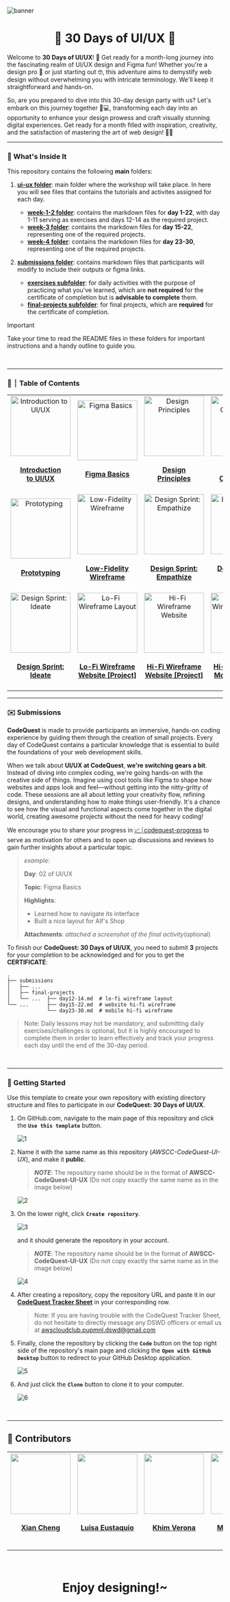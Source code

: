 ![banner](assets/table/codequest-ui-ux-banner.png)


<h1 align="center">🚀 30 Days of UI/UX 🚀</h1>

Welcome to **30 Days of UI/UX**! 🚀 Get ready for a month-long journey into the fascinating realm of UI/UX design and Figma fun! Whether you're a design pro 🎨 or just starting out 🤓, this adventure aims to demystify web design without overwhelming you with intricate terminology. We'll keep it straightforward and hands-on.

So, are you prepared to dive into this 30-day design party with us? Let's embark on this journey together 🌈💻, transforming each day into an opportunity to enhance your design prowess and craft visually stunning digital experiences. Get ready for a month filled with inspiration, creativity, and the satisfaction of mastering the art of web design! 🚀✨

---

### 👀 What's Inside It

This repository contains the following **main** folders:

1. [**ui-ux folder**](ui-ux/README.md): main folder where the workshop will take place. In here you will see files that contains the tutorials and activites assigned for each day.
    - [**week-1-2 folder**](ux/week-1-2/README.md): contains the markdown files for **day 1-22**, with day 1-11 serving as exercises and days 12-14 as the required project. 
    - [**week-3 folder**](ui-ux/week-3/README.md): contains the markdown files for **day 15-22**, representing one of the required projects. 
    - [**week-4 folder**](ui-ux/week-4/README.md): contains the markdown files for **day 23-30**, representing one of the required projects. 

2. [**submissions folder**](submissions/README.md): contains markdown files that participants will modify to include their outputs or figma links. 
    - [**exercises subfolder**](submissions/exercises): for daily activities with the purpose of practicing what you've learned, which are **not required** for the certificate of completion but is **advisable to complete** them.
    - [**final-projects subfolder**](submissions/final-projects/): for final projects, which are **required** for the certificate of completion. 

> [!IMPORTANT]
> Take your time to read the README files in these folders for important instructions and a handy outline to guide you.

<br>

---

### 📅 ┊ Table of Contents  

| | | | | |
| - | - | - | - | - |
|<div align='center'><a href='ui-ux/week-1-2/day01.md'><img src='assets/table/1.png' alt='Introduction to UI/UX' width='140px'/></a><h4 align='center'><a href='ui-ux/week-1-2/day01.md'>Introduction <br>to UI/UX</a></h4></div> |<div align='center'><a href='ui-ux/week-1-2/day02.md'><img src='assets/table/2.png' alt='Figma Basics' width='140px'/></a><h4 align='center'><a href='ui-ux/week-1-2/day02.md'>Figma Basics</a></h4></div> |<div align='center'><a href='ui-ux/week-1-2/day03.md'><img src='assets/table/3.png' alt='Design Principles' width='140px'/></a><h4 align='center'><a href='ui-ux/week-1-2/day03.md'>Design <br>Principles</a></h4></div> |<div align='center'><a href='ui-ux/week-1-2/day04.md'><img src='assets/table/4.png' alt='Design Components' width='140px'/></a><h4 align='center'><a href='ui-ux/week-1-2/day04.md'>Design <br>Components</a></h4></div> |<div align='center'><a href='ui-ux/week-1-2/day05.md'><img src='assets/table/5.png' alt='Figma Advance' width='140px'/></a><h4 align='center'><a href='ui-ux/week-1-2/day05.md'>Figma Advance</a></h4></div> 
|<div align='center'><a href='ui-ux/week-1-2/day06.md'><img src='assets/table/6.png' alt='Prototyping' width='140px'/></a><h4 align='center'><a href='ui-ux/week-1-2/day06.md'>Prototyping</a></h4></div> |<div align='center'><a href='ui-ux/week-1-2/day07.md'><img src='assets/table/7.png' alt='Low-Fidelity Wireframe' width='140px'/></a><h4 align='center'><a href='ui-ux/week-1-2/day07.md'>Low-Fidelity <br>Wireframe</a></h4></div> |<div align='center'><a href='ui-ux/week-1-2/day08.md'><img src='assets/table/8.png' alt='Design Sprint: Empathize' width='140px'/></a><h4 align='center'><a href='ui-ux/week-1-2/day08.md'>Design Sprint: <br>Empathize</a></h4></div> |<div align='center'><a href='ui-ux/week-1-2/day09.md'><img src='assets/table/9.png' alt='Design Sprint: Define' width='140px'/></a><h4 align='center'><a href='ui-ux/week-1-2/day09.md'>Design Sprint:<br> Define</a></h4></div> |<div align='center'><a href='ui-ux/week-1-2/day10.md'><img src='assets/table/10.png' alt='Competitor Analysis' width='140px'/></a><h4 align='center'><a href='ui-ux/week-1-2/day10.md'>Competitor Analysis</a></h4></div> |
|<div align='center'><a href='ui-ux/week-1-2/day11.md'><img src='assets/table/11.png' alt='Design Sprint: Ideate' width='140px'/></a><h4 align='center'><a href='ui-ux/week-1-2/day11.md'>Design Sprint:<br>Ideate</a></h4></div> |<div align='center'><a href='ui-ux/week-1-2/day12-14.md'><img src='assets/table/12.png' alt='Lo-Fi Wireframe Layout' width='140px'/></a><h4 align='center'><a href='ui-ux/week-1-2/day12-14.md'>Lo-Fi Wireframe <br>Website [Project]</a></h4></div> |<div align='center'><a href='ui-ux/week-3/README.md'><img src='assets/table/13.png' alt='Hi-Fi Wireframe Website' width='140px'/></a><h4 align='center'><a href='ui-ux/week-3/README.md'>Hi-Fi Wireframe <br>Website [Project]</a></h4></div> |<div align='center'><a href='ui-ux/week-4/README.md'><img src='assets/table/14.png' alt='Hi-Fi Wireframe Mobile' width='140px'/></a><h4 align='center'><a href='ui-ux/week-4/README.md'>Hi-Fi Wireframe <br>Mobile [Project]</a></h4></div> |

---

### ✉️ Submissions

**CodeQuest** is made to provide participants an immersive, hands-on coding experience by guiding them through the creation of small projects. Every day of CodeQuest contains a particular knowledge that is essential to build the foundations of your web development skills.

When we talk about **UI/UX at CodeQuest**, **we're switching gears a bit**. Instead of diving into complex coding, we're going hands-on with the creative side of things. Imagine using cool tools like Figma to shape how websites and apps look and feel—without getting into the nitty-gritty of code. These sessions are all about letting your creativity flow, refining designs, and understanding how to make things user-friendly. It's a chance to see how the visual and functional aspects come together in the digital world, creating awesome projects without the need for heavy coding!

We encourage you to share your progress in [📈┊codequest-progress](https://discord.com/channels/1106592546815225878/1175409781540925521) to serve as motivation for others and to open up discussions and reviews to gain further insights about a particular topic.

>*example*:
>
>**Day**: 02 of UI/UX
>
>**Topic**: Figma Basics
>
>**Highlights**:
>- Learned how to navigate its interface
>- Built a nice layout for Alf's Shop
> 
>**Attachments**: _attached a screenshot of the final activity_(optional)

To finish our **CodeQuest: 30 Days of UI/UX**, you need to submit **3** projects for your completion to be acknowledged and for you to get the **CERTIFICATE**:

    .
    ├── submissions
    │   ├── ...
    │   ├── final-projects  
    │   └── ...  ├── day12-14.md  # lo-fi wireframe layout
    └── ...      ├── day15-22.md  # website hi-fi wireframe
                 └── day23-30.md  # mobile hi-fi wireframe

> Note: Daily lessons may not be mandatory, and submitting daily exercises/challenges is optional, but it is highly encouraged to complete them in order to learn effectively and track your progress each day until the end of the 30-day period.

<br>

---

### 💫 Getting Started

Use this template to create your own repository with existing directory structure and files to participate in our **CodeQuest: 30 Days of UI/UX**.

1. On GitHub.com, navigate to the main page of this repository and click the **`Use this template`** button.

    ![1](assets/table/get-started-1.png)

2. Name it with the same name as this repository (*AWSCC-CodeQuest-UI-UX*), and make it **public**.
   > ***NOTE***: The repository name should be in the format of **AWSCC-CodeQuest-UI-UX** (Do not copy exactly the same name as in the image below) 

   ![2](assets/table/get-started-2.png)

3. On the lower right, click **`Create repository`**.

    ![3](assets/table/get-started-3.png)

   and it should generate the repository in your account.

   > ***NOTE***: The repository name should be in the format of **AWSCC-CodeQuest-UI-UX** (Do not copy exactly the same name as in the image below) 

    ![4](assets/table/get-started-4.png)

4. After creating a repository, copy the repository URL and paste it in our **[CodeQuest Tracker Sheet](https://docs.google.com/spreadsheets/d/1OsXL63ei1HblY7-gXD8uMbSoWdZJlD02mTbrjvcSsNo/edit#gid=0)** in your corresponding row.

    > Note: If you are having trouble with the CodeQuest Tracker Sheet, do not hesitate to directly message any DSWD officers or email us at awscloudclub.pupmnl.dswd@gmail.com

5. Finally, clone the repository by clicking the **`Code`** button on the top right side of the repository's main page and clicking the **`Open with GitHub Desktop`** button to redirect to your GitHub Desktop application.

    ![5](assets/table/get-started-5.png)

6. And just click the **`Clone`** button to clone it to your computer.

    ![6](assets/table/get-started-6.png)

<br>

---
## 🌟 Contributors

<!-- ALL-CONTRIBUTORS-LIST:START - Do not remove or modify this section -->
| <a href='https://github.com/xialuna'><img src='assets/contributors/xia.png' width='140px;'/><h4 align='center'><a href='https://github.com/xialuna'>Xian Cheng</a></h4> | <a href='https://github.com/xmuwisa'><img src='assets/contributors/iza.png' width='140px;'/><h4 align='center'><a href='https://github.com/xmuwisa'>Luisa Eustaquio</a></h4> | <a href='https://github.com/akhimverona'><img src='assets/contributors/khim.png' width='140px;'/><h4 align='center'><a href='https://github.com/akhimverona'>Khim Verona</a></h4> | <a href='https://github.com/eimikiii'><img src='assets/contributors/miky.png' width='140px;'/><h4 align='center'><a href='https://github.com/eimikiii'>Mikyla Angala</a></h4> |
| :---: | :---: | :---: | :---: |
<!-- ALL-CONTRIBUTORS-LIST:END -->

---
<br>

<h1 align='center'>Enjoy designing!~</h1>
